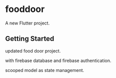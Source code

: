 # fooddoor

A new Flutter project.

## Getting Started
updated food door project.

with firebase database and firebase authentication.

scooped model as state management.
